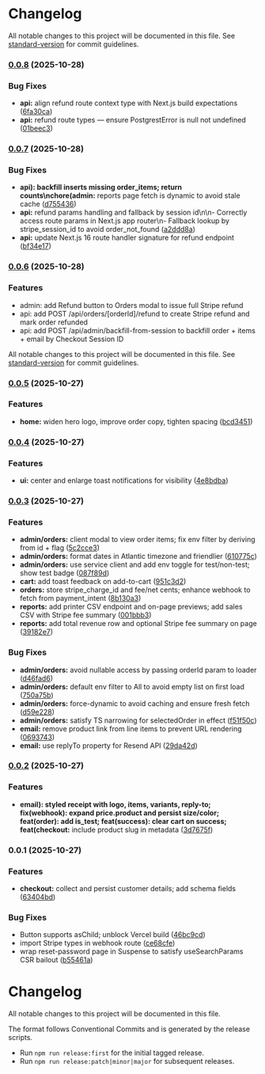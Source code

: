 # Changelog

All notable changes to this project will be documented in this file. See [standard-version](https://github.com/conventional-changelog/standard-version) for commit guidelines.

### [0.0.8](https://github.com/jasonmacpei/foxesgear/compare/v0.0.7...v0.0.8) (2025-10-28)


### Bug Fixes

* **api:** align refund route context type with Next.js build expectations ([6fa30ca](https://github.com/jasonmacpei/foxesgear/commit/6fa30cab8324c2f153613783a74f3165a4129a6e))
* **api:** refund route types — ensure PostgrestError is null not undefined ([01beec3](https://github.com/jasonmacpei/foxesgear/commit/01beec32cf903443083e28c9b2db5cb38a27fdce))

### [0.0.7](https://github.com/jasonmacpei/foxesgear/compare/v0.0.6...v0.0.7) (2025-10-28)


### Bug Fixes

* **api): backfill inserts missing order_items; return counts\nchore(admin:** reports page fetch is dynamic to avoid stale cache ([d755436](https://github.com/jasonmacpei/foxesgear/commit/d7554365748474cccd0060a467117175639002a1))
* **api:** refund params handling and fallback by session id\n\n- Correctly access route params in Next.js app router\n- Fallback lookup by stripe_session_id to avoid order_not_found ([a2ddd8a](https://github.com/jasonmacpei/foxesgear/commit/a2ddd8a8f6a603dce7e7c95accdde90599b9bd41))
* **api:** update Next.js 16 route handler signature for refund endpoint ([bf34e17](https://github.com/jasonmacpei/foxesgear/commit/bf34e1705c62eae20fee1b0dae3f62f2c3ad326d))

### [0.0.6](https://github.com/jasonmacpei/foxesgear/compare/v0.0.5...v0.0.6) (2025-10-28)

### Features
- admin: add Refund button to Orders modal to issue full Stripe refund
- api: add POST /api/orders/[orderId]/refund to create Stripe refund and mark order refunded
- api: add POST /api/admin/backfill-from-session to backfill order + items + email by Checkout Session ID


All notable changes to this project will be documented in this file. See [standard-version](https://github.com/conventional-changelog/standard-version) for commit guidelines.

### [0.0.5](https://github.com/jasonmacpei/foxesgear/compare/v0.0.4...v0.0.5) (2025-10-27)


### Features

* **home:** widen hero logo, improve order copy, tighten spacing ([bcd3451](https://github.com/jasonmacpei/foxesgear/commit/bcd3451008401fe46a5e1fa234dec52d5b90ce39))

### [0.0.4](https://github.com/jasonmacpei/foxesgear/compare/v0.0.3...v0.0.4) (2025-10-27)


### Features

* **ui:** center and enlarge toast notifications for visibility ([4e8bdba](https://github.com/jasonmacpei/foxesgear/commit/4e8bdbacec5feda77dbcf4f2a858d41e6604ad73))

### [0.0.3](https://github.com/jasonmacpei/foxesgear/compare/v0.0.2...v0.0.3) (2025-10-27)


### Features

* **admin/orders:** client modal to view order items; fix env filter by deriving from id + flag ([5c2cce3](https://github.com/jasonmacpei/foxesgear/commit/5c2cce3c115adf06c4c8fbf792666a3a3467ef09))
* **admin/orders:** format dates in Atlantic timezone and friendlier ([610775c](https://github.com/jasonmacpei/foxesgear/commit/610775c1d6f11f3e157d9f452ec8a290b22399a5))
* **admin/orders:** use service client and add env toggle for test/non-test; show test badge ([087f89d](https://github.com/jasonmacpei/foxesgear/commit/087f89d3ef8370aaa5816230e407a5664718eaee))
* **cart:** add toast feedback on add-to-cart ([951c3d2](https://github.com/jasonmacpei/foxesgear/commit/951c3d2785fe2195b0861e0f68d86977d5024376))
* **orders:** store stripe_charge_id and fee/net cents; enhance webhook to fetch from payment_intent ([8b130a3](https://github.com/jasonmacpei/foxesgear/commit/8b130a399a5c050585359cc2732508a02b21d3e7))
* **reports:** add printer CSV endpoint and on-page previews; add sales CSV with Stripe fee summary ([001bbb3](https://github.com/jasonmacpei/foxesgear/commit/001bbb3372166cb7173fa9002b3b603b1abe8364))
* **reports:** add total revenue row and optional Stripe fee summary on page ([39182e7](https://github.com/jasonmacpei/foxesgear/commit/39182e7781371e33570c3bf970a6fe514c74d614))


### Bug Fixes

* **admin/orders:** avoid nullable access by passing orderId param to loader ([d46fad6](https://github.com/jasonmacpei/foxesgear/commit/d46fad6d3f0a723f933eeaa5bf4f351d902d0fbc))
* **admin/orders:** default env filter to All to avoid empty list on first load ([750a75b](https://github.com/jasonmacpei/foxesgear/commit/750a75b2d94f36d1ef2bb77605c983bd4822e8ef))
* **admin/orders:** force-dynamic to avoid caching and ensure fresh fetch ([d59e228](https://github.com/jasonmacpei/foxesgear/commit/d59e2282ccea5882c91d5a92861b9bd4b3f9fff3))
* **admin/orders:** satisfy TS narrowing for selectedOrder in effect ([f51f50c](https://github.com/jasonmacpei/foxesgear/commit/f51f50c393197e707b120e6b90ee3f4a1ba6c649))
* **email:** remove product link from line items to prevent URL rendering ([0693743](https://github.com/jasonmacpei/foxesgear/commit/06937430bfec3fda8392119aaabdc9b52356f9bf))
* **email:** use replyTo property for Resend API ([29da42d](https://github.com/jasonmacpei/foxesgear/commit/29da42d5b30560960f2f6e15220eb27c70530c0b))

### [0.0.2](https://github.com/jasonmacpei/foxesgear/compare/v0.0.1...v0.0.2) (2025-10-27)


### Features

* **email): styled receipt with logo, items, variants, reply-to; fix(webhook): expand price.product and persist size/color; feat(order): add is_test; feat(success): clear cart on success; feat(checkout:** include product slug in metadata ([3d7675f](https://github.com/jasonmacpei/foxesgear/commit/3d7675f842b4c4ec1dfe7587840d70d181284ebe))

### 0.0.1 (2025-10-27)


### Features

* **checkout:** collect and persist customer details; add schema fields ([63404bd](https://github.com/jasonmacpei/foxesgear/commit/63404bd502682c13206be11c6484238145e26844))


### Bug Fixes

* Button supports asChild; unblock Vercel build ([46bc9cd](https://github.com/jasonmacpei/foxesgear/commit/46bc9cdbee25a6babb4c5df3db6fb2f10f662e34))
* import Stripe types in webhook route ([ce68cfe](https://github.com/jasonmacpei/foxesgear/commit/ce68cfeca978a67f9391955336414b23e118e197))
* wrap reset-password page in Suspense to satisfy useSearchParams CSR bailout ([b55461a](https://github.com/jasonmacpei/foxesgear/commit/b55461a05db150adec512a1148c0cde0bafbf015))

# Changelog

All notable changes to this project will be documented in this file.

The format follows Conventional Commits and is generated by the release scripts.

- Run `npm run release:first` for the initial tagged release.
- Run `npm run release:patch|minor|major` for subsequent releases.
